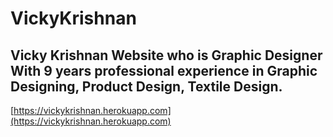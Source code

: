 # VickyKrishnan
## Vicky Krishnan Website who is Graphic Designer With 9 years professional experience in Graphic Designing, Product Design, Textile Design.

[https://vickykrishnan.herokuapp.com](https://vickykrishnan.herokuapp.com)
